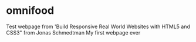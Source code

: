 # omnifood
Test webpage from 'Build Responsive Real World Websites with HTML5 and CSS3" from Jonas Schmedtman 
My first webpage ever
